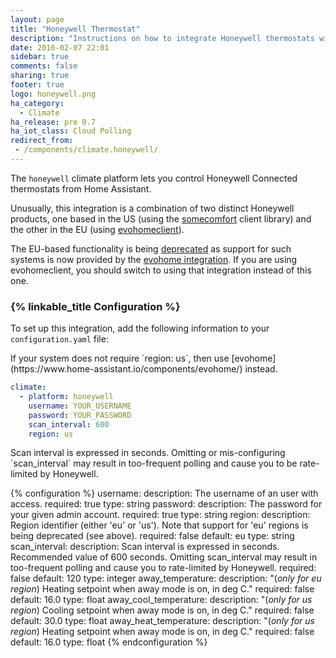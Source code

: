 ```yaml
---
layout: page
title: "Honeywell Thermostat"
description: "Instructions on how to integrate Honeywell thermostats within Home Assistant."
date: 2016-02-07 22:01
sidebar: true
comments: false
sharing: true
footer: true
logo: honeywell.png
ha_category:
  - Climate
ha_release: pre 0.7
ha_iot_class: Cloud Polling
redirect_from:
 - /components/climate.honeywell/
---
```



The `honeywell` climate platform lets you control Honeywell Connected thermostats from Home Assistant.

Unusually, this integration is a combination of two distinct Honeywell products, one based in the US (using the [somecomfort](https://github.com/kk7ds/somecomfort) client library) and the other in the EU (using [evohomeclient](https://github.com/watchforstock/evohome-client)).

The EU-based functionality is being [deprecated](https://github.com/home-assistant/home-assistant/pull/23913) as support for such systems is now provided by the [evohome integration](https://www.home-assistant.io/components/evohome/). If you are using evohomeclient, you should switch to using that integration instead of this one.

### {% linkable_title Configuration %}

To set up this integration, add the following information to your `configuration.yaml` file:

<p class='note warning'>
  If your system does not require `region: us`, then use [evohome](https://www.home-assistant.io/components/evohome/) instead.
</p>

```yaml
climate:
  - platform: honeywell
    username: YOUR_USERNAME
    password: YOUR_PASSWORD
    scan_interval: 600
    region: us
```
<p class='note'>
Scan interval is expressed in seconds. Omitting or mis-configuring `scan_interval` may result in too-frequent polling and cause you to be rate-limited by Honeywell.
</p>

{% configuration %}
username:
  description: The username of an user with access.
  required: true
  type: string
password:
  description: The password for your given admin account.
  required: true
  type: string
region:
  description: Region identifier (either 'eu' or 'us'). Note that support for 'eu' regions is being deprecated (see above).
  required: false
  default: eu
  type: string
scan_interval:
  description: Scan interval is expressed in seconds. Recommended value of 600 seconds. Omitting scan_interval may result in too-frequent polling and cause you to rate-limited by Honeywell.
  required: false
  default: 120
  type: integer
away_temperature:
  description: "(*only for eu region*) Heating setpoint when away mode is on, in deg C."
  required: false
  default: 16.0
  type: float
away_cool_temperature:
  description: "(*only for us region*) Cooling setpoint when away mode is on, in deg C."
  required: false
  default: 30.0
  type: float
away_heat_temperature:
  description: "(*only for us region*) Heating setpoint when away mode is on, in deg C."
  required: false
  default: 16.0
  type: float
{% endconfiguration %}
